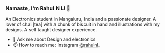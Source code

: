 ### Namaste, I'm Rahul N L! 👋
An Electronics student in Mangaluru, India and a passionate designer. A lover of chai [tea] with  a chunk of biscuit  in hand and illustrations with my designs. A self taught designer experience.

- 💬 Ask me about Design and electronics
- 📫 How to reach me: Instagram [@rahulnl_](https://www.instagram.com/rahulnl_/)


